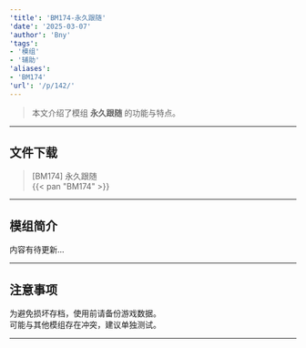 ```yaml
---
'title': 'BM174-永久跟随'
'date': '2025-03-07'
'author': 'Bny'
'tags':
- '模组'
- '辅助'
'aliases':
- 'BM174'
'url': '/p/142/'
---
```


> 本文介绍了模组 **永久跟随** 的功能与特点。

---

## 文件下载

> [BM174] 永久跟随  
{{< pan "BM174" >}}  

---

## 模组简介

>  
内容有待更新...  

---

## 注意事项

>  
为避免损坏存档，使用前请备份游戏数据。  
可能与其他模组存在冲突，建议单独测试。  

---

